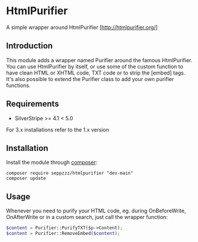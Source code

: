 # HtmlPurifier

A simple wrapper around HtmlPurifier [http://htmlpurifier.org/]

## Introduction

This module adds a wrapper named Purifier around the famous HtmlPurifier. You can use HtmlPurifier by itself, or use some 
of the custom function to have clean HTML or XHTML code, TXT code or to strip the [embed] tags. It's also possible to extend
the Purifier class to add your own purifier functions.

## Requirements

 * SilverStripe >= 4.1 < 5.0

 For 3.x installations refer to the 1.x version

## Installation

Install the module through [composer](http://getcomposer.org):

	composer require seppzzz/htmlpurifier "dev-main"
	composer update

## Usage

Whenever you need to purify your HTML code, eg. during OnBeforeWrite, OnAfterWrite or in a custom search, just call the wrapper function:

```php
$content = Purifier::PurifyTXT($p->Content);
$content = Purifier::RemoveEmbed($content);
```
